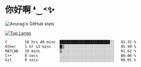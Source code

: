 # 你好啊 ❛‿˂✨

![Anurag's GitHub stats](https://github-readme-stats.vercel.app/api?username=ZombieFly&count_private=true&show_icons=true)

[![Top Langs](https://github-readme-stats.vercel.app/api/top-langs/?username=ZombieFly&layout=compact&count_private=true&hide=Ruby,makefile)](https://github.com/anuraghazra/github-readme-stats)

<!--START_SECTION:waka-->

```txt
C        18 hrs 48 mins  ███████████████████████░░   92.32 %
Other    1 hr 13 mins    █▒░░░░░░░░░░░░░░░░░░░░░░░   05.99 %
MATLAB   19 mins         ▒░░░░░░░░░░░░░░░░░░░░░░░░   01.62 %
C++      0 secs          ░░░░░░░░░░░░░░░░░░░░░░░░░   00.06 %
Git      0 secs          ░░░░░░░░░░░░░░░░░░░░░░░░░   00.01 %
```

<!--END_SECTION:waka-->
